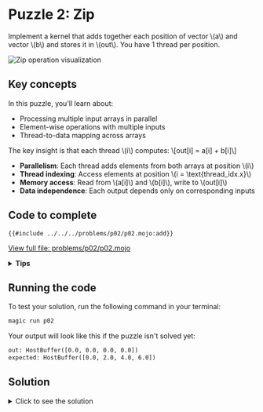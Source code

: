 # Puzzle 2: Zip

Implement a kernel that adds together each position of vector \\(a\\) and vector \\(b\\) and stores it in \\(out\\).
You have 1 thread per position.

![Zip operation visualization](https://raw.githubusercontent.com/srush/GPU-Puzzles/main/GPU_puzzlers_files/GPU_puzzlers_17_1.svg)

## Key concepts

In this puzzle, you'll learn about:
- Processing multiple input arrays in parallel
- Element-wise operations with multiple inputs
- Thread-to-data mapping across arrays

The key insight is that each thread \\(i\\) computes: \\[out[i] = a[i] + b[i]\\]

- **Parallelism**: Each thread adds elements from both arrays at position \\(i\\)
- **Thread indexing**: Access elements at position \\(i = \\text{thread\_idx.x}\\)
- **Memory access**: Read from \\(a[i]\\) and \\(b[i]\\), write to \\(out[i]\\)
- **Data independence**: Each output depends only on corresponding inputs

## Code to complete

```mojo
{{#include ../../../problems/p02/p02.mojo:add}}
```
<a href="../../../problems/p02/p02.mojo" class="filename">View full file: problems/p02/p02.mojo</a>

<details>
<summary><strong>Tips</strong></summary>

<div class="solution-tips">

1. Store `thread_idx.x` in `local_i`
2. Add `a[local_i]` and `b[local_i]`
3. Store result in `out[local_i]`
</div>
</details>

## Running the code

To test your solution, run the following command in your terminal:

```bash
magic run p02
```

Your output will look like this if the puzzle isn't solved yet:
```txt
out: HostBuffer([0.0, 0.0, 0.0, 0.0])
expected: HostBuffer([0.0, 2.0, 4.0, 6.0])
```

## Solution

<details>
<summary>Click to see the solution</summary>

```mojo
{{#include ../../../solutions/p02/p02.mojo:add_solution}}
```

<div class="solution-explanation">

This solution:
- Gets thread index with `local_i = thread_idx.x`
- Adds values from both arrays: `out[local_i] = a[local_i] + b[local_i]`
</div>
</details>
